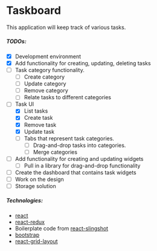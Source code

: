# Taskboard

This application will keep track of various tasks.

##### TODOs:
* [x] Development environment
* [x] Add functionality for creating, updating, deleting tasks
* [ ] Task category functionality.
	* [ ] Create category
	* [ ] Update category
	* [ ] Remove category
	* [ ] Relate tasks to different categories
* [ ] Task UI
	* [x] List tasks
	* [x] Create task
	* [x] Remove task
	* [x] Update task
	* [ ] Tabs that represent task categories.
		* [ ] Drag-and-drop tasks into categories.
		* [ ] Merge categories
* [ ] Add functionality for creating and updating widgets
  * [ ] Pull in a library for drag-and-drop functionality
* [ ] Create the dashboard that contains task widgets
* [ ] Work on the design
* [ ] Storage solution

##### Technologies:
* [react](https://github.com/facebook/react)
* [react-redux](https://github.com/reactjs/react-redux)
* Boilerplate code from [react-slingshot](https://github.com/coryhouse/react-slingshot)
* [bootstrap](http://getbootstrap.com)
* [react-grid-layout](https://github.com/STRML/react-grid-layout)
